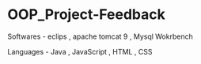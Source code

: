 # OOP_Project-Feedback

Softwares - eclips , apache tomcat 9 , Mysql Wokrbench

Languages - Java , JavaScript , HTML , CSS

